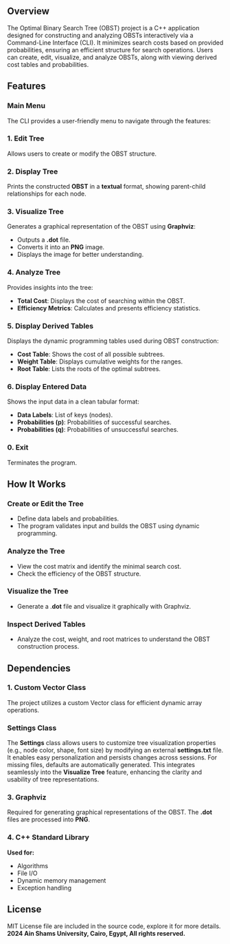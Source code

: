 
## Overview

The Optimal Binary Search Tree (OBST) project is a C++ application designed for constructing and analyzing OBSTs interactively via a Command-Line Interface (CLI). It minimizes search costs based on provided probabilities, ensuring an efficient structure for search operations. Users can create, edit, visualize, and analyze OBSTs, along with viewing derived cost tables and probabilities.

## Features

###

### Main Menu

The CLI provides a user-friendly menu to navigate through the features:


### 1\. Edit Tree

Allows users to create or modify the OBST structure.

### 2\. Display Tree

Prints the constructed **OBST** in a **textual** format, showing parent-child relationships for each node.

### 3\. Visualize Tree

Generates a graphical representation of the OBST using **Graphviz**:

- Outputs a **.dot** file.
- Converts it into an **PNG** image.
- Displays the image for better understanding.

### 4\. Analyze Tree

Provides insights into the tree:

- **Total Cost**: Displays the cost of searching within the OBST.
- **Efficiency Metrics**: Calculates and presents efficiency statistics.

### 5\. Display Derived Tables

Displays the dynamic programming tables used during OBST construction:

- **Cost Table**: Shows the cost of all possible subtrees.
- **Weight Table**: Displays cumulative weights for the ranges.
- **Root Table**: Lists the roots of the optimal subtrees.

### 6\. Display Entered Data

Shows the input data in a clean tabular format:

- **Data Labels**: List of keys (nodes).
- **Probabilities (**p**)**: Probabilities of successful searches.
- **Probabilities (**q**)**: Probabilities of unsuccessful searches.

### 0\. Exit

Terminates the program.

## How It Works

### Create or Edit the Tree

- Define data labels and probabilities.
- The program validates input and builds the OBST using dynamic programming.

### Analyze the Tree

- View the cost matrix and identify the minimal search cost.
- Check the efficiency of the OBST structure.

### Visualize the Tree

- Generate a .**dot** file and visualize it graphically with Graphviz.

### Inspect Derived Tables

- Analyze the cost, weight, and root matrices to understand the OBST construction process.

## Dependencies

### 1\. Custom Vector Class

The project utilizes a custom Vector class for efficient dynamic array operations.

### Settings Class

The **Settings** class allows users to customize tree visualization properties (e.g., node color, shape, font size) by modifying an external **settings.txt** file. It enables easy personalization and persists changes across sessions. For missing files, defaults are automatically generated. This integrates seamlessly into the **Visualize Tree** feature, enhancing the clarity and usability of tree representations.

### 3\. Graphviz

Required for generating graphical representations of the OBST. The **.dot** files are processed into **PNG**.

### 4\. C++ Standard Library

**Used for:**

- Algorithms
- File I/O
- Dynamic memory management
- Exception handling

## License

MIT License file are included in the source code, explore it for more details. **2024 Ain Shams University, Cairo, Egypt, All rights reserved.**
